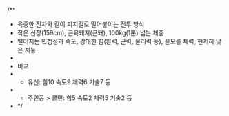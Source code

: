 /**  
 * 육중한 전차와 같이 피지컬로 밀어붙이는 전투 방식  
 * 작은 신장(159cm), 근육돼지(근돼), 100kg(1톤) 넘는 체중  
 * 떨어지는 민첩성과 속도, 강대한 힘(완력, 근력, 물리력 등), 끝모를 체력, 현저히 낮은 지능  
 *  
 * 비교  
 * - 유신: 힘10 속도9 체력6 기술7 등  
 * - 주인공 > 콜먼: 힘5 속도2 체력5 기술2 등  
 * */